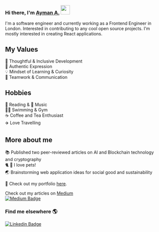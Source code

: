 ### Hi there, I'm  [Ayman A.](https://aymanx.io/)  <img src="https://media.giphy.com/media/hvRJCLFzcasrR4ia7z/giphy.gif" width="30px">
I'm a software engineer and currently working as a Frontend Engineer in London. Interested in contributing to any cool open source projects.
I'm mostly interested in creating React applications.

## My Values
🧠 Thoughtful & Inclusive Development   
💜 Authentic Expression   
💡 Mindset of Learning & Curiosity   
🙌 Teamwork & Communication 

## Hobbies 
📖 Reading & 🎵 Music  <br />
🏊‍♂️ Swimming & Gym  
☕️ Coffee and Tea Enthusiast      
✈️ Love Travelling      

## More about me
 
📚 Published two peer-reviewed articles on AI and Blockchain technology and cryptography  
🐈  🐶   I love pets!   
🌏 Brainstorming web application ideas for social good and sustainability 


🎳 Check out my portfolio [here](https://aymanx.io/).    


Check out my articles on [Medium](https://aymanx.medium.com/)  
[![Medium Badge](https://img.shields.io/badge/Medium-12100E?style=for-the-badge&logo=medium&logoColor=white)](https://aymanx.medium.com/)   


### Find me elsewhere 🌎 

[![Linkedin Badge](https://img.shields.io/badge/-LinkedIn-blue?style=flat-square&logo=Linkedin&logoColor=white&link=https://www.linkedin.com/in/ayman-io/)](https://www.linkedin.com/in/ayman-io/)  



